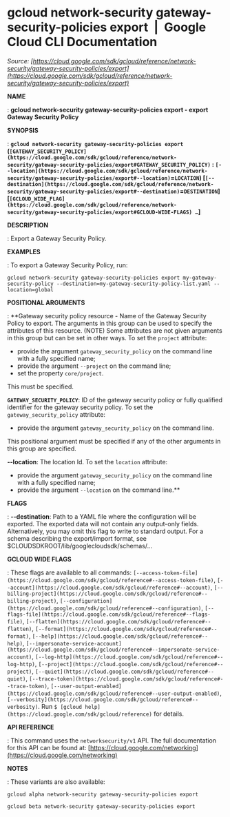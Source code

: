 # gcloud network-security gateway-security-policies export  |  Google Cloud CLI Documentation

*Source: [https://cloud.google.com/sdk/gcloud/reference/network-security/gateway-security-policies/export](https://cloud.google.com/sdk/gcloud/reference/network-security/gateway-security-policies/export)*

**NAME**

: **gcloud network-security gateway-security-policies export - export Gateway Security Policy**

**SYNOPSIS**

: **`gcloud network-security gateway-security-policies export` (`[GATEWAY_SECURITY_POLICY](https://cloud.google.com/sdk/gcloud/reference/network-security/gateway-security-policies/export#GATEWAY_SECURITY_POLICY)` : `[--location](https://cloud.google.com/sdk/gcloud/reference/network-security/gateway-security-policies/export#--location)`=`LOCATION`) [`[--destination](https://cloud.google.com/sdk/gcloud/reference/network-security/gateway-security-policies/export#--destination)`=`DESTINATION`] [`[GCLOUD_WIDE_FLAG](https://cloud.google.com/sdk/gcloud/reference/network-security/gateway-security-policies/export#GCLOUD-WIDE-FLAGS) …`]**

**DESCRIPTION**

: Export a Gateway Security Policy.

**EXAMPLES**

: To export a Gateway Security Policy, run:

```
gcloud network-security gateway-security-policies export my-gateway-security-policy --destination=my-gateway-security-policy-list.yaml --location=global
```

**POSITIONAL ARGUMENTS**

: **Gateway security policy resource - Name of the Gateway Security Policy to
export. The arguments in this group can be used to specify the attributes of
this resource. (NOTE) Some attributes are not given arguments in this group but
can be set in other ways.
To set the `project` attribute:

- provide the argument `gateway_security_policy` on the command line
with a fully specified name;
- provide the argument `--project` on the command line;
- set the property `core/project`.

This must be specified.

**`GATEWAY_SECURITY_POLICY`**:
ID of the gateway security policy or fully qualified identifier for the gateway
security policy.
To set the `gateway_security_policy` attribute:

- provide the argument `gateway_security_policy` on the command line.

This positional argument must be specified if any of the other arguments in this
group are specified.

**--location**:
The location Id.
To set the `location` attribute:

- provide the argument `gateway_security_policy` on the command line
with a fully specified name;
- provide the argument `--location` on the command line.**

**FLAGS**

: **--destination**:
Path to a YAML file where the configuration will be exported. The exported data
will not contain any output-only fields. Alternatively, you may omit this flag
to write to standard output. For a schema describing the export/import format,
see $CLOUDSDKROOT/lib/googlecloudsdk/schemas/…

**GCLOUD WIDE FLAGS**

: These flags are available to all commands: `[--access-token-file](https://cloud.google.com/sdk/gcloud/reference#--access-token-file)`,
`[--account](https://cloud.google.com/sdk/gcloud/reference#--account)`, `[--billing-project](https://cloud.google.com/sdk/gcloud/reference#--billing-project)`,
`[--configuration](https://cloud.google.com/sdk/gcloud/reference#--configuration)`,
`[--flags-file](https://cloud.google.com/sdk/gcloud/reference#--flags-file)`,
`[--flatten](https://cloud.google.com/sdk/gcloud/reference#--flatten)`, `[--format](https://cloud.google.com/sdk/gcloud/reference#--format)`, `[--help](https://cloud.google.com/sdk/gcloud/reference#--help)`, `[--impersonate-service-account](https://cloud.google.com/sdk/gcloud/reference#--impersonate-service-account)`,
`[--log-http](https://cloud.google.com/sdk/gcloud/reference#--log-http)`,
`[--project](https://cloud.google.com/sdk/gcloud/reference#--project)`, `[--quiet](https://cloud.google.com/sdk/gcloud/reference#--quiet)`, `[--trace-token](https://cloud.google.com/sdk/gcloud/reference#--trace-token)`, `[--user-output-enabled](https://cloud.google.com/sdk/gcloud/reference#--user-output-enabled)`,
`[--verbosity](https://cloud.google.com/sdk/gcloud/reference#--verbosity)`.
Run `$ [gcloud help](https://cloud.google.com/sdk/gcloud/reference)` for details.

**API REFERENCE**

: This command uses the `networksecurity/v1` API. The full
documentation for this API can be found at: [https://cloud.google.com/networking](https://cloud.google.com/networking)

**NOTES**

: These variants are also available:

```
gcloud alpha network-security gateway-security-policies export
```

```
gcloud beta network-security gateway-security-policies export
```